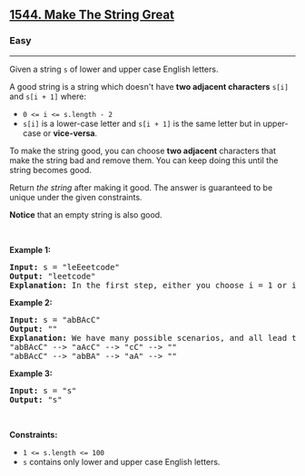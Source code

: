 <h2><a href="https://leetcode.com/problems/make-the-string-great/">1544. Make The String Great</a></h2><h3>Easy</h3><hr><div><p>Given a string <code>s</code> of lower and upper case English letters.</p>

<p>A good string is a string which doesn't have <strong>two adjacent characters</strong> <code>s[i]</code> and <code>s[i + 1]</code> where:</p>

<ul>
	<li><code>0 &lt;= i &lt;= s.length - 2</code></li>
	<li><code>s[i]</code> is a lower-case letter and <code>s[i + 1]</code> is the same letter but in upper-case or <strong>vice-versa</strong>.</li>
</ul>

<p>To make the string good, you can choose <strong>two adjacent</strong> characters that make the string bad and remove them. You can keep doing this until the string becomes good.</p>

<p>Return <em>the string</em> after making it good. The answer is guaranteed to be unique under the given constraints.</p>

<p><strong>Notice</strong> that an empty string is also good.</p>

<p>&nbsp;</p>
<p><strong>Example 1:</strong></p>

<pre style="position: relative;"><strong>Input:</strong> s = "leEeetcode"
<strong>Output:</strong> "leetcode"
<strong>Explanation:</strong> In the first step, either you choose i = 1 or i = 2, both will result "leEeetcode" to be reduced to "leetcode".
<div class="open_grepper_editor" title="Edit &amp; Save To Grepper"></div></pre>

<p><strong>Example 2:</strong></p>

<pre style="position: relative;"><strong>Input:</strong> s = "abBAcC"
<strong>Output:</strong> ""
<strong>Explanation:</strong> We have many possible scenarios, and all lead to the same answer. For example:
"abBAcC" --&gt; "aAcC" --&gt; "cC" --&gt; ""
"abBAcC" --&gt; "abBA" --&gt; "aA" --&gt; ""
<div class="open_grepper_editor" title="Edit &amp; Save To Grepper"></div></pre>

<p><strong>Example 3:</strong></p>

<pre style="position: relative;"><strong>Input:</strong> s = "s"
<strong>Output:</strong> "s"
<div class="open_grepper_editor" title="Edit &amp; Save To Grepper"></div></pre>

<p>&nbsp;</p>
<p><strong>Constraints:</strong></p>

<ul>
	<li><code>1 &lt;= s.length &lt;= 100</code></li>
	<li><code>s</code> contains only lower and upper case English letters.</li>
</ul>
</div>